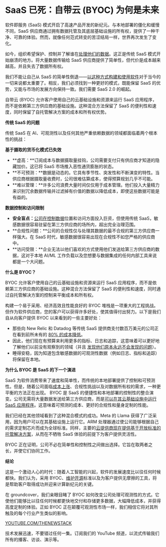 # SaaS 已死：自带云 (BYOC) 为何是未来

软件即服务 (SaaS) 模式开启了高速产品开发的新纪元。与本地部署的僵化和缓慢不同，SaaS 供应商通过拥有数据托管及其底层基础设施的所有权，提供了一种干净、可靠的体验。然而，就像任何范式转变的苦涩结局一样，世界再次发生了变化。

如今，组织希望保护、控制并了解谁在[处理他们的数据](https://thenewstack.io/how-event-processing-builds-business-speed-and-agility/)。这正是传统 SaaS 模式开始崩溃的地方。将大量数据传输给 SaaS 供应商提供了简单性，但代价是成本越来越高，并且失去了数据所有权。

我们不能让自己从 SaaS 的简单性倒退——[以这种方式构建和使用软件](https://thenewstack.io/how-sprinting-slows-you-down-a-better-way-to-build-software/)对于当今的一切来说都太重要了。相反，我们必须找到一种更好的模式，既能保留 SaaS 的优势，又能与市场的发展方向保持一致。我们需要 SaaS 2.0 的崛起。

自带云 (BYOC) 允许客户使用自己的云基础设施和资源来运行 SaaS 应用程序，而不是依赖第三方供应商的基础设施。这种混合方法保留了 SaaS 的便利性和速度，同时保留了自托管解决方案的成本和所有权优势。

**传统 SaaS 的问题**

传统 SaaS 在 AI、可观测性以及任何其他严重依赖数据的领域都面临着两个根本性的挑战：

**基于摄取的货币化模式已失效**

*   **虚高：**订阅成本与数据摄取量挂钩，公司需要支付只有供应商才知道的隐藏加价。这已将 SaaS 市场推入恶性通货膨胀的状态。
*   **不可预测：**数据是动态的。它具有季节性、突发性和不断演变的特性。当供应商根据摄取量收费时，公司很难估算成本，使得预算规划几乎不可能。
*   **难以管理：**许多公司浪费大量时间仅仅用于成本管理。他们投入大量精力来识别冗余数据传输并过滤掉有价值的数据以降低成本，即使这些数据可能是有益的。

**数据控制和访问限制**

*   **安全盲点：**[公司在控制数据](https://thenewstack.io/can-companies-really-self-host-at-scale/)位置和访问方面投入巨资，但使用传统 SaaS，敏感数据很容易驻留在第三方供应商的场所内，超出完全治理范围。
*   **合规性问题：**公司的合规性仅与处理其数据的最不合规的第三方供应商一样强大。在 SaaS 时代，敏感数据很容易出现在合规性不如您严格的供应商中。
*   **访问受限：**企业无法以他们喜欢的方式使用他们发送给第三方供应商的数据，这对于本地 AI/ML 工作负载以及您想要与数据集成的任何内部工具来说都是一个大问题。

**什么是 BYOC？**

BYOC 允许客户使用自己的云基础设施和资源来运行 SaaS 应用程序，而不是依赖第三方供应商的基础设施。这种混合方法保留了 SaaS 的便利性和速度，同时通过自托管解决方案的控制来平衡成本和所有权。

构建一个易于采用、经济高效且性能良好的 BYOC 堆栈是一项重大的工程挑战。但作为软件供应商，您的客户可以获得许多好处，使其值得付出努力。以下是我们自从向客户提供 BYOC 以来看到的一些主要好处：

*   那些向 New Relic 和 Datadog 等传统 SaaS 提供商支付数百万美元的公司正在看到前所未有的
    [80% 的成本降低](https://www.groundcover.com/customer-stories/cresta-reduces-observability-costs-by-80-by-migrating-to-groundcover)。
*   因此，他们现在有预算来利用更多的指标、日志和追踪，这意味着可以更好地了解他们以前没有观察到的领域（并且
    [发现他们原本永远不会发现的问题](https://www.groundcover.com/customer-stories/cloud-security-leader-replaces-datadog-with-groundcover)）。
*   睡得安稳，因为知道包含敏感数据的可观测性数据（例如日志、指标和追踪）将保留在本地。

**为什么 BYOC 是 SaaS 的下一个演进**

SaaS 为软件消费带来了速度和简单性，而传统的本地部署提供了控制和可预测性。但是，随着公司面临[成本上涨](https://thenewstack.io/hybrid-it-is-emerging-as-the-solution-to-ais-rising-cost/)、合规性挑战以及对数据所有权的需求，一种更平衡的方法正在出现。
BYOC 是 SaaS 的便捷性和本地部署的控制性的整合演变。公司无需将大量数据发送给第三方供应商，而是[可以在其云基础设施中运行 SaaS 应用程序](https://thenewstack.io/why-most-companies-are-struggling-with-infrastructure-as-code/)。这意味着可预测的成本、更好的合规性和量身定制的性能。

我们已经在其他领域看到了这种混合模式的成功。Meta 的 Llama 获得了广泛采用，因为用户可以在其基础设施上运行它。ARM 处理器通过使公司能够根据自己的需求定制芯片而成为全球标准。同样，主要的[云提供商现在提供基于开放标准的托管解决方案](https://thenewstack.io/the-complex-relationship-between-cloud-providers-and-open-source/)，从而在不牺牲 SaaS 体验的前提下为客户提供灵活性。

BYOC 正在证明，公司不必在简单性和控制性之间做出选择。它旨在取两者之长，并使它们协同工作。

**结论**

这是一个激动人心的时代：随着人工智能的兴起，软件的发展速度比以往任何时候都快。我们认为，采用 BYOC、[维护开源](https://thenewstack.io/nivenly-foundation-seeks-equity-for-open-source-maintainers/)标准以及为客户提供无摩擦的工具，将是帮助客户取得成功并迎来计算新纪元的关键。

在 groundcover，我们亲眼目睹了 BYOC 如何改变公司处理可观测性的方式。它使他们能够比以往任何时候都更快地交付和存储更多数据，大幅降低成本，并获得高度定制的体验。正如 BYOC 正在颠覆可观测性市场一样，我们相信它将对其所触及的每个行业产生类似的影响。

[YOUTUBE.COM/THENEWSTACK](https://youtube.com/thenewstack?sub_confirmation=1)

技术发展迅速，不要错过任何一集。订阅我们的 YouTube
频道，以流式传输我们所有的播客、访谈、演示等。